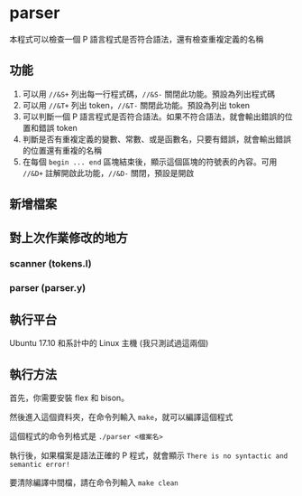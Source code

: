 # parser

本程式可以檢查一個 P 語言程式是否符合語法，還有檢查重複定義的名稱

## 功能

1. 可以用 `//&S+` 列出每一行程式碼，`//&S-` 關閉此功能。預設為列出程式碼
2. 可以用 `//&T+` 列出 token，`//&T-` 關閉此功能。預設為列出 token
3. 可以判斷一個 P 語言程式是否符合語法。如果不符合語法，就會輸出錯誤的位置和錯誤 token
4. 判斷是否有重複定義的變數、常數、或是函數名，只要有錯誤，就會輸出錯誤的位置還有重複的名稱
5. 在每個 `begin ... end` 區塊結束後，顯示這個區塊的符號表的內容。可用 `//&D+` 註解開啟此功能，`//&D-` 關閉，預設是開啟

## 新增檔案

## 對上次作業修改的地方

### scanner (tokens.l)

### parser (parser.y)

## 執行平台

Ubuntu 17.10 和系計中的 Linux 主機 (我只測試過這兩個)

## 執行方法

首先，你需要安裝 flex 和 bison。

然後進入這個資料夾，在命令列輸入 `make`，就可以編譯這個程式

這個程式的命令列格式是 `./parser <檔案名>`

執行後，如果檔案是語法正確的 P 程式，就會顯示 `There is no syntactic and semantic error!`

要清除編譯中間檔，請在命令列輸入 `make clean`
